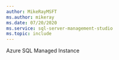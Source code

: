 ```yaml
---
author: MikeRayMSFT
ms.author: mikeray
ms.date: 07/20/2020
ms.service: sql-server-management-studio
ms.topic: include
---
```

Azure SQL Managed Instance
